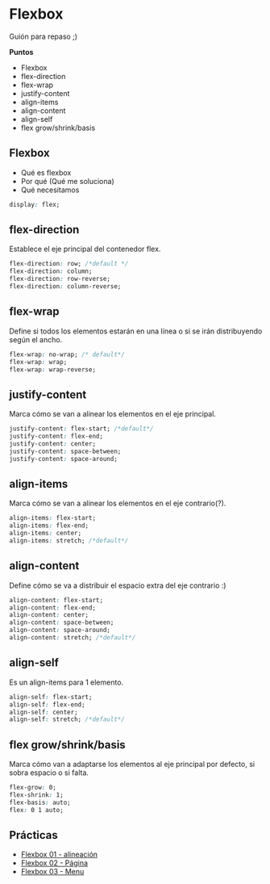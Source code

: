 # Flexbox
Guión para repaso ;)

**Puntos**
* Flexbox
* flex-direction
* flex-wrap
* justify-content
* align-items
* align-content
* align-self
* flex grow/shrink/basis


## Flexbox
* Qué es flexbox
* Por qué (Qué me soluciona)
* Qué necesitamos

```css
display: flex;
```

## flex-direction
Establece el eje principal del contenedor flex.

```css
flex-direction: row; /*default */
flex-direction: column;
flex-direction: row-reverse;
flex-direction: column-reverse;
```


## flex-wrap
Define si todos los elementos estarán en una línea o si se irán distribuyendo según el ancho.
```css
flex-wrap: no-wrap; /* default*/
flex-wrap: wrap;
flex-wrap: wrap-reverse;
```

## justify-content
Marca cómo se van a alinear los elementos en el eje principal.
```css
justify-content: flex-start; /*default*/
justify-content: flex-end;
justify-content: center;
justify-content: space-between;
justify-content: space-around;
```


## align-items
Marca cómo se van a alinear los elementos en el eje contrario(?).
```css
align-items: flex-start;
align-items: flex-end;
align-items: center;
align-items: stretch; /*default*/
```


## align-content
Define cómo se va a distribuir el espacio extra del eje contrario :)
```css
align-content: flex-start;
align-content: flex-end;
align-content: center;
align-content: space-between;
align-content: space-around;
align-content: stretch; /*default*/
```


## align-self
Es un align-items para 1 elemento.
```css
align-self: flex-start;
align-self: flex-end;
align-self: center;
align-self: stretch; /*default*/
```


## flex grow/shrink/basis
Marca cómo van a adaptarse los elementos al eje principal por defecto, si sobra espacio o si falta.
```css
flex-grow: 0;
flex-shrink: 1;
flex-basis: auto;
flex: 0 1 auto;
```

## Prácticas
- [Flexbox 01 - alineación](https://codepen.io/oneeyedman/pen/yoeRgj)
- [Flexbox 02 - Página](https://codepen.io/oneeyedman/pen/PKNPrX)
- [Flexbox 03 - Menu](https://codepen.io/oneeyedman/pen/jLqWNO)
